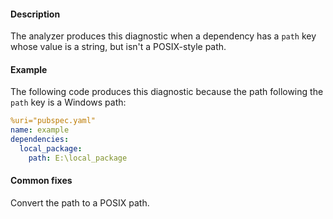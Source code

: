 #### Description

The analyzer produces this diagnostic when a dependency has a `path` key
whose value is a string, but isn't a POSIX-style path.

#### Example

The following code produces this diagnostic because the path following the
`path` key is a Windows path:

```yaml
%uri="pubspec.yaml"
name: example
dependencies:
  local_package:
    path: E:\local_package
```

#### Common fixes

Convert the path to a POSIX path.